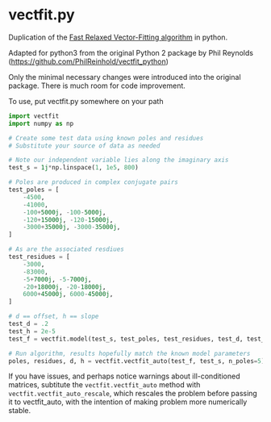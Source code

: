 vectfit.py
==========

Duplication of the [Fast Relaxed Vector-Fitting algorithm](http://www.sintef.no/Projectweb/VECTFIT/) in python.

Adapted for python3 from the original Python 2 package by Phil Reynolds (https://github.com/PhilReinhold/vectfit_python)

Only the minimal necessary changes were introduced into the original package. There is much room for code improvement.

To use, put vectfit.py somewhere on your path

```python
import vectfit
import numpy as np

# Create some test data using known poles and residues
# Substitute your source of data as needed

# Note our independent variable lies along the imaginary axis
test_s = 1j*np.linspace(1, 1e5, 800)

# Poles are produced in complex conjugate pairs
test_poles = [
    -4500,
    -41000,
    -100+5000j, -100-5000j,
    -120+15000j, -120-15000j,
    -3000+35000j, -3000-35000j,
]

# As are the associated resdiues
test_residues = [
    -3000,
    -83000,
    -5+7000j, -5-7000j,
    -20+18000j, -20-18000j,
    6000+45000j, 6000-45000j,
]

# d == offset, h == slope
test_d = .2
test_h = 2e-5
test_f = vectfit.model(test_s, test_poles, test_residues, test_d, test_h)

# Run algorithm, results hopefully match the known model parameters
poles, residues, d, h = vectfit.vectfit_auto(test_f, test_s, n_poles=5)
```

If you have issues, and perhaps notice warnings about ill-conditioned matrices,
subtitute the `vectfit.vectfit_auto` method with `vectfit.vectfit_auto_rescale`,
which rescales the problem before passing it to vectfit_auto, with the intention
of making problem more numerically stable.
